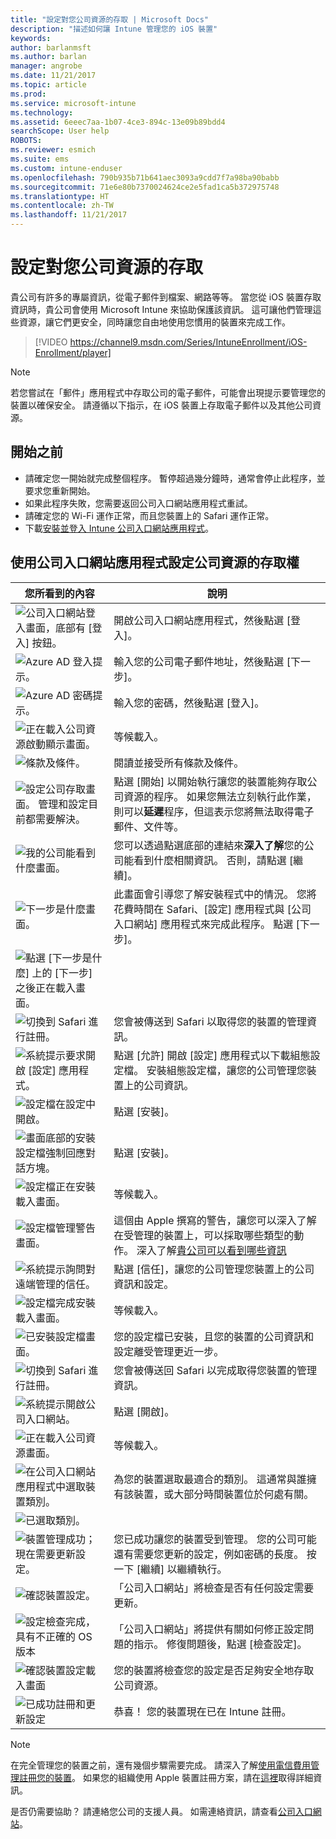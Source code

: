 ```yaml
---
title: "設定對您公司資源的存取 | Microsoft Docs"
description: "描述如何讓 Intune 管理您的 iOS 裝置"
keywords: 
author: barlanmsft
ms.author: barlan
manager: angrobe
ms.date: 11/21/2017
ms.topic: article
ms.prod: 
ms.service: microsoft-intune
ms.technology: 
ms.assetid: 6eeec7aa-1b07-4ce3-894c-13e09b89bdd4
searchScope: User help
ROBOTS: 
ms.reviewer: esmich
ms.suite: ems
ms.custom: intune-enduser
ms.openlocfilehash: 790b935b71b641aec3093a9cdd7f7a98ba90babb
ms.sourcegitcommit: 71e6e80b7370024624ce2e5fad1ca5b372975748
ms.translationtype: HT
ms.contentlocale: zh-TW
ms.lasthandoff: 11/21/2017
---
```

# <a name="set-up-access-to-your-company-resources"></a>設定對您公司資源的存取

貴公司有許多的專屬資訊，從電子郵件到檔案、網路等等。 當您從 iOS 裝置存取資訊時，貴公司會使用 Microsoft Intune 來協助保護該資訊。 這可讓他們管理這些資源，讓它們更安全，同時讓您自由地使用您慣用的裝置來完成工作。

> [!VIDEO https://channel9.msdn.com/Series/IntuneEnrollment/iOS-Enrollment/player]

> [!NOTE]
> 若您嘗試在「郵件」應用程式中存取公司的電子郵件，可能會出現提示要管理您的裝置以確保安全。 請遵循以下指示，在 iOS 裝置上存取電子郵件以及其他公司資源。

## <a name="before-you-start"></a>開始之前

- 請確定您一開始就完成整個程序。 暫停超過幾分鐘時，通常會停止此程序，並要求您重新開始。
- 如果此程序失敗，您需要返回公司入口網站應用程式重試。
- 請確定您的 Wi-Fi 運作正常，而且您裝置上的 Safari 運作正常。
- 下載[安裝並登入 Intune 公司入口網站應用程式](install-and-sign-in-to-the-intune-company-portal-app-ios.md)。


## <a name="using-the-company-portal-app-to-set-up-access-to-company-resources"></a>使用公司入口網站應用程式設定公司資源的存取權

|您所看到的內容|說明|
|---|---|
|![公司入口網站登入畫面，底部有 [登入] 按鈕。](./media/ios-0-cp-enroll-1711.png)|開啟公司入口網站應用程式，然後點選 [登入]。|
|![Azure AD 登入提示。](./media/ios-0a-cp-enroll-1711.png)|輸入您的公司電子郵件地址，然後點選 [下一步]。|
|![Azure AD 密碼提示。](./media/ios-0b-cp-enroll-1711.png)|輸入您的密碼，然後點選 [登入]。|
|![正在載入公司資源啟動顯示畫面。](./media/ios-1-cp-enroll-1711.png)|等候載入。|
|![條款及條件。](./media/ios-2-cp-enroll-1711.png)|閱讀並接受所有條款及條件。|
|![設定公司存取畫面。 管理和設定目前都需要解決。](./media/ios-3-cp-enroll-1711.png)|點選 [開始] 以開始執行讓您的裝置能夠存取公司資源的程序。 如果您無法立刻執行此作業，則可以**延遲**程序，但這表示您將無法取得電子郵件、文件等。|
|![我的公司能看到什麼畫面。](./media/ios-4-cp-enroll-1711.png)|您可以透過點選底部的連結來**深入了解**您的公司能看到什麼相關資訊。 否則，請點選 [繼續]。|
|![下一步是什麼畫面。](./media/ios-5-cp-enroll-1711.png)|此畫面會引導您了解安裝程式中的情況。 您將花費時間在 Safari、[設定] 應用程式與 [公司入口網站] 應用程式來完成此程序。 點選 [下一步]。|
|![點選 [下一步是什麼] 上的 [下一步] 之後正在載入畫面。](./media/ios-6-cp-enroll-1711.png)||
|![切換到 Safari 進行註冊。](./media/ios-7-cp-enroll-1711.png)|您會被傳送到 Safari 以取得您的裝置的管理資訊。|
|![系統提示要求開啟 [設定] 應用程式。](./media/ios-8-cp-enroll-1711.png)|點選 [允許] 開啟 [設定] 應用程式以下載組態設定檔。 安裝組態設定檔，讓您的公司管理您裝置上的公司資訊。|
|![設定檔在設定中開啟。](./media/ios-9-cp-enroll-1711.png)|點選 [安裝]。|
|![畫面底部的安裝設定檔強制回應對話方塊。](./media/ios-10-cp-enroll-1711.png)|點選 [安裝]。|
|![設定檔正在安裝載入畫面。](./media/ios-11-cp-enroll-1711.png)|等候載入。|
|![設定檔管理警告畫面。](./media/ios-12-cp-enroll-1711.png)|這個由 Apple 撰寫的警告，讓您可以深入了解在受管理的裝置上，可以採取哪些類型的動作。 深入了解[貴公司可以看到哪些資訊](what-info-can-your-company-see-when-you-enroll-your-device-in-intune.md)|
|![系統提示詢問對遠端管理的信任。](./media/ios-13-cp-enroll-1711.png)|點選 [信任]，讓您的公司管理您裝置上的公司資訊和設定。|
|![設定檔完成安裝載入畫面。](./media/ios-14-cp-enroll-1711.png)|等候載入。|
|![已安裝設定檔畫面。](./media/ios-15-cp-enroll-1711.png)|您的設定檔已安裝，且您的裝置的公司資訊和設定離受管理更近一步。|
|![切換到 Safari 進行註冊。](./media/ios-16-cp-enroll-1711.png)|您會被傳送回 Safari 以完成取得您裝置的管理資訊。 |
|![系統提示開啟公司入口網站。](./media/ios-17-cp-enroll-1711.png)|點選 [開啟]。|
|![正在載入公司資源畫面。](./media/ios-18-cp-enroll-1711.png)|等候載入。|
|![在公司入口網站應用程式中選取裝置類別。](./media/ios-19-cp-enroll-1711.png)|為您的裝置選取最適合的類別。 這通常與誰擁有該裝置，或大部分時間裝置位於何處有關。|
|![已選取類別。](./media/ios-20-cp-enroll-1711.png)||
|![裝置管理成功；現在需要更新設定。](./media/ios-21-cp-enroll-1711.png)|您已成功讓您的裝置受到管理。 您的公司可能還有需要您更新的設定，例如密碼的長度。 按一下 [繼續] 以繼續執行。|
|![確認裝置設定。](./media/ios-22-cp-enroll-1711.png)|「公司入口網站」將檢查是否有任何設定需要更新。|
|![設定檢查完成，具有不正確的 OS 版本](./media/ios-23-cp-enroll-1711.png)|「公司入口網站」將提供有關如何修正設定問題的指示。 修復問題後，點選 [檢查設定]。|
|![確認裝置設定載入畫面](./media/ios-24-cp-enroll-1711.png)|您的裝置將檢查您的設定是否足夠安全地存取公司資源。|
|![已成功註冊和更新設定](./media/ios-25-cp-enroll-1711.png)|恭喜！ 您的裝置現在已在 Intune 註冊。|

> [!Note]
> 在完全管理您的裝置之前，還有幾個步驟需要完成。 請深入了解[使用電信費用管理註冊您的裝置](enroll-your-device-with-telecom-expense-management-ios.md)。 如果您的組織使用 Apple 裝置註冊方案，請在[這裡](enroll-your-device-dep-ios.md)取得詳細資訊。

是否仍需要協助？ 請連絡您公司的支援人員。 如需連絡資訊，請查看[公司入口網站](https://portal.manage.microsoft.com)。
